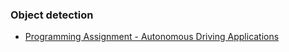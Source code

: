 ### Object detection

* [Programming Assignment - Autonomous Driving Applications](https://github.com/JanelChumley/coursera_deep_learning_ai/blob/master/convolutional_neural_networks/week3/Autonomous%2Bdriving%2Bapplication%2B-%2BCar%2Bdetection%2B-%2Bv1.ipynb)
